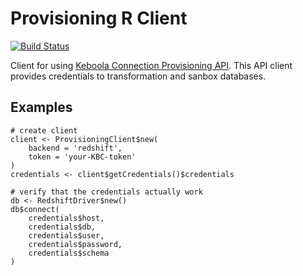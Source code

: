 # Provisioning R Client

[![Build Status](https://travis-ci.org/keboola/provisioning-r-client.svg?branch=master)](https://travis-ci.org/keboola/provisioning-r-client)

Client for using [Keboola Connection Provisioning API](http://docs.provisioningapi.apiary.io/). This API client 
provides credentials to transformation and sanbox databases.

## Examples
```
# create client
client <- ProvisioningClient$new(
    backend = 'redshift',
    token = 'your-KBC-token'
)
credentials <- client$getCredentials()$credentials

# verify that the credentials actually work
db <- RedshiftDriver$new()
db$connect(
    credentials$host, 
    credentials$db, 
    credentials$user, 
    credentials$password, 
    credentials$schema
) 
```
